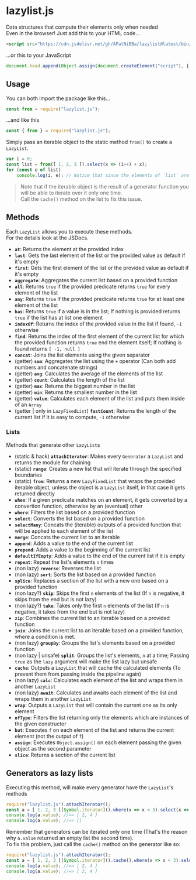 
# lazylist.js
Data structures that compute their elements only when needed <br>
Even in the browser! Just add this to your HTML code...
```html
<script src="https://cdn.jsdelivr.net/gh/AFatNiBBa/lazylist@latest/bin/main.js"></script>
```
...or this to your JavaScript
```js
document.head.append(Object.assign(document.createElement("script"), { src: "https://cdn.jsdelivr.net/gh/AFatNiBBa/lazylist@latest/bin/main.js" }));
```

## Usage
You can both import the package like this...
```js
const from = require("lazylist.js");
```
...and like this
```js
const { from } = require("lazylist.js");
```
Simply pass an iterable object to the static method `from()` to create a `LazyList`.
```js
var i = 0;
const list = from([ 1, 2, 3 ]).select(x => (i++) + x);
for (const e of list)
    console.log(i, e); // Notice that since the elements of `list` are calculated only when needed, their side-effects on `i` are applied one at a time
```
> Note that if the iterable object is the result of a generator function you will be able to iterate over it only one time. <br>
Call the `cache()` method on the list to fix this issue.

## Methods
Each `LazyList` allows you to execute these methods. <br>
For the details look at the JSDocs.

- **`at`**: Returns the element at the provided index
- **`last`**: Gets the last element of the list or the provided value as default if it's empty
- **`first`**: Gets the first element of the list or the provided value as default if it's empty
- **`aggregate`**: Aggregates the current list based on a provided function
- **`all`**: Returns `true` if the provided predicate returns `true` for every element of the list
- **`any`**: Returns `true` if the provided predicate returns `true` for at least one element of the list
- **`has`**: Returns `true` if a value is in the list; If nothing is provided returns `true` if the list has at list one element
- **`indexOf`**: Returns the index of the provided value in the list if found, `-1` otherwise
- **`find`**: Returns the index of the first element of the current list for which the provided function returns `true` end the element itself; If nothing is found returns `[ -1, null ]`
- **`concat`**: Joins the list elements using the given separator
- (getter) **`sum`**: Aggregates the list using the `+` operator (Can both add numbers and concatenate strings)
- (getter) **`avg`**: Calculates the average of the elements of the list
- (getter) **`count`**: Calculates the length of the list
- (getter) **`max`**: Returns the biggest number in the list
- (getter) **`min`**: Returns the smallest number in the list
- (getter) **`value`**: Calculates each element of the list and puts them inside of an `Array`
- (getter | only in `LazyFixedList`) **`fastCount`**: Returns the length of the current list if it is easy to compute, `-1` otherwise

### **Lists**
Methods that generate other `LazyList`s
- (static & hack) **`attachIterator`**: Makes every `Generator` a `LazyList` and returns the module for chaining
- (static) **`range`**: Creates a new list that will iterate through the specified boundaries
- (static) **`from`**: Returns a new `LazyFixedList` that wraps the provided iterable object, unless the object is a `LazyList` itself, in that case it gets returned directly
- **`when`**: If a given predicate matches on an element, it gets converted by a convertion function, otherwise by an (eventual) other
- **`where`**: Filters the list based on a provided function
- **`select`**: Converts the list based on a provided function
- **`selectMany`**: Concats the (iterable) outputs of a provided function that will be applied to each element of the list
- **`merge`**: Concats the current list to an iterable
- **`append`**: Adds a value to the end of the current list
- **`prepend`**: Adds a value to the beginning of the current list
- **`defaultIfEmpty`**: Adds a value to the end of the current list if it is empty
- **`repeat`**: Repeat the list's elements `n` times
- (non lazy) **`reverse`**: Reverses the list
- (non lazy) **`sort`**: Sorts the list based on a provided function
- **`splice`**: Replaces a section of the list with a new one based on a provided function
- (non lazy?) **`skip`**: Skips the first `n` elements of the list (If `n` is negative, it skips from the end but is not lazy)
- (non lazy?) **`take`**: Takes only the first `n` elements of the list (If `n` is negative, it takes from the end but is not lazy)
- **`zip`**: Combines the current list to an iterable based on a provided function
- **`join`**: Joins the current list to an iterable based on a provided function, where a condition is met.
- (non lazy) **`groupBy`**: Groups the list's elements based on a provided function
- (non lazy | unsafe) **`split`**: Groups the list's elements, `n` at a time; Passing `true` as the `lazy` argument will make the list lazy but unsafe
- **`cache`**: Outputs a `LazyList` that will cache the calculated elements (To prevent them from passing inside the pipeline again)
- (non lazy) **`calc`**: Calculates each element of the list and wraps them in another `LazyList`
- (non lazy) **`await`**: Calculates and awaits each element of the list and wraps them in another `LazyList`
- **`wrap`**: Outputs a `LazyList` that will contain the current one as its only element
- **`ofType`**: Filters the list returning only the elements which are instances of the given constructor
- **`but`**: Executes `f` on each element of the list and returns the current element (not the output of `f`)
- **`assign`**: Executes `Object.assign()` on each element passing the given object as the second parameter
- **`slice`**: Returns a section of the current list

## Generators as lazy lists
Executing this method, will make every generator have the `LazyList`'s methods
```js
require("lazylist.js").attachIterator();
const a = [ 1, 2, 3 ][Symbol.iterator]().where(x => x < 3).select(x => x * 2);
console.log(a.value); //=> [ 2, 4 ]
console.log(a.value); //=> []
```
Remember that generators can be iterated only one time (That's the reason why `a.value` returned an empty list the second time). <br>
To fix this problem, just call the `cache()` method on the generator like so:
```js
require("lazylist.js").attachIterator();
const a = [ 1, 2, 3 ][Symbol.iterator]().cache().where(x => x < 3).select(x => x * 2);
console.log(a.value); //=> [ 2, 4 ]
console.log(a.value); //=> [ 2, 4 ]
```